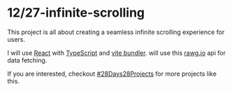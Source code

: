 # 12/27-infinite-scrolling

This project is all about creating a seamless infinite scrolling experience for users.

I will use [React](https://reactjs.org/) with [TypeScript](https://www.typescriptlang.org/) and [vite bundler](https://vitejs.dev/). will use this [rawg.io](rawg.io) api for data fetching.

If you are interested, checkout [#28Days28Projects](https://github.com/kruzkasu223/28Days28Projects) for more projects like this.
